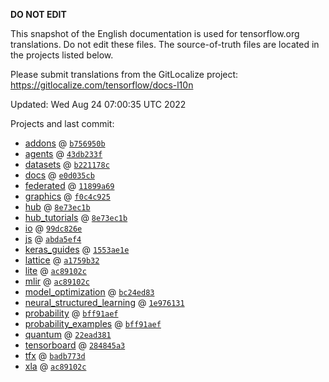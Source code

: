 __DO NOT EDIT__

This snapshot of the English documentation is used for tensorflow.org
translations. Do not edit these files. The source-of-truth files are located in
the projects listed below.

Please submit translations from the GitLocalize project: https://gitlocalize.com/tensorflow/docs-l10n

Updated: Wed Aug 24 07:00:35 UTC 2022

Projects and last commit:

- [addons](https://github.com/tensorflow/addons/tree/master/docs) @ <a href='https://github.com/tensorflow/addons/commit/b756950bdc4ed4fd1018b28549a30d00d35325fe'><code>b756950b</code></a>
- [agents](https://github.com/tensorflow/agents/tree/master/docs) @ <a href='https://github.com/tensorflow/agents/commit/43db233ff62934b9614435b2a88fa209070880d7'><code>43db233f</code></a>
- [datasets](https://github.com/tensorflow/datasets/tree/master/docs) @ <a href='https://github.com/tensorflow/datasets/commit/b221178c90c05115b9e183d57242844bb3fddb4b'><code>b221178c</code></a>
- [docs](https://github.com/tensorflow/docs/tree/master/site/en) @ <a href='https://github.com/tensorflow/docs/commit/e0d035cb44674a5e5c707e63dee6dad23f355b1c'><code>e0d035cb</code></a>
- [federated](https://github.com/tensorflow/federated/tree/main/docs) @ <a href='https://github.com/tensorflow/federated/commit/11899a69d1a9e3ec6cdb808172000809055d16ec'><code>11899a69</code></a>
- [graphics](https://github.com/tensorflow/graphics/tree/master/tensorflow_graphics/g3doc) @ <a href='https://github.com/tensorflow/graphics/commit/f0c4c9256c9b1a6a5337762d763e4910631c65c4'><code>f0c4c925</code></a>
- [hub](https://github.com/tensorflow/hub/tree/master/docs) @ <a href='https://github.com/tensorflow/hub/commit/8e73ec1bb7d8018dd176a873c4ab030f4933f6ea'><code>8e73ec1b</code></a>
- [hub_tutorials](https://github.com/tensorflow/hub/tree/master/examples/colab) @ <a href='https://github.com/tensorflow/hub/commit/8e73ec1bb7d8018dd176a873c4ab030f4933f6ea'><code>8e73ec1b</code></a>
- [io](https://github.com/tensorflow/io/tree/master/docs) @ <a href='https://github.com/tensorflow/io/commit/99dc826e25f753efc33535826bdb10538e83667d'><code>99dc826e</code></a>
- [js](https://github.com/tensorflow/tfjs-website/tree/master/docs) @ <a href='https://github.com/tensorflow/tfjs-website/commit/abda5ef4621d1022ec25a417f3011954318ab6b9'><code>abda5ef4</code></a>
- [keras_guides](https://github.com/tensorflow/docs/tree/snapshot-keras/site/en/guide/keras) @ <a href='https://github.com/tensorflow/docs/commit/1553ae1e4a149be71703e2ee60173b3d1e0e8c00'><code>1553ae1e</code></a>
- [lattice](https://github.com/tensorflow/lattice/tree/master/docs) @ <a href='https://github.com/tensorflow/lattice/commit/a1759b3243131cafca37d46b1977362dec8abee3'><code>a1759b32</code></a>
- [lite](https://github.com/tensorflow/tensorflow/tree/master/tensorflow/lite/g3doc) @ <a href='https://github.com/tensorflow/tensorflow/commit/ac89102ccc180bc4c4b0ea2d6991ef0b4bc1518b'><code>ac89102c</code></a>
- [mlir](https://github.com/tensorflow/tensorflow/tree/master/tensorflow/compiler/mlir/g3doc) @ <a href='https://github.com/tensorflow/tensorflow/commit/ac89102ccc180bc4c4b0ea2d6991ef0b4bc1518b'><code>ac89102c</code></a>
- [model_optimization](https://github.com/tensorflow/model-optimization/tree/master/tensorflow_model_optimization/g3doc) @ <a href='https://github.com/tensorflow/model-optimization/commit/bc24ed839e7461572e7caf9204e6b8f0c3ec6461'><code>bc24ed83</code></a>
- [neural_structured_learning](https://github.com/tensorflow/neural-structured-learning/tree/master/g3doc) @ <a href='https://github.com/tensorflow/neural-structured-learning/commit/1e9761315153c88a9bfdebd7d081dac7fea3fedd'><code>1e976131</code></a>
- [probability](https://github.com/tensorflow/probability/tree/main/tensorflow_probability/g3doc) @ <a href='https://github.com/tensorflow/probability/commit/bff91aef955f082e67038c331237fb7e38ff0d28'><code>bff91aef</code></a>
- [probability_examples](https://github.com/tensorflow/probability/tree/main/tensorflow_probability/examples/jupyter_notebooks) @ <a href='https://github.com/tensorflow/probability/commit/bff91aef955f082e67038c331237fb7e38ff0d28'><code>bff91aef</code></a>
- [quantum](https://github.com/tensorflow/quantum/tree/master/docs) @ <a href='https://github.com/tensorflow/quantum/commit/22ead381acb6446d11b4be17e03d8a57fe59a429'><code>22ead381</code></a>
- [tensorboard](https://github.com/tensorflow/tensorboard/tree/master/docs) @ <a href='https://github.com/tensorflow/tensorboard/commit/284845a3a6f098c07484631fd16400b8bfe6e58d'><code>284845a3</code></a>
- [tfx](https://github.com/tensorflow/tfx/tree/master/docs) @ <a href='https://github.com/tensorflow/tfx/commit/badb773d03fcaf0713a0107a534e098fd33aabab'><code>badb773d</code></a>
- [xla](https://github.com/tensorflow/tensorflow/tree/master/tensorflow/compiler/xla/g3doc) @ <a href='https://github.com/tensorflow/tensorflow/commit/ac89102ccc180bc4c4b0ea2d6991ef0b4bc1518b'><code>ac89102c</code></a>


